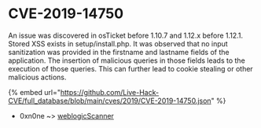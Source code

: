# CVE-2019-14750

An issue was discovered in osTicket before 1.10.7 and 1.12.x before 1.12.1. Stored XSS exists in setup/install.php. It was observed that no input sanitization was provided in the firstname and lastname fields of the application. The insertion of malicious queries in those fields leads to the execution of those queries. This can further lead to cookie stealing or other malicious actions.

{% embed url="https://github.com/Live-Hack-CVE/full_database/blob/main/cves/2019/CVE-2019-14750.json" %}


* 0xn0ne ~> [weblogicScanner](https://zeste.alice-snow.ru/2019/database/cve-2019-14750/weblogicscanner-0xn0ne)